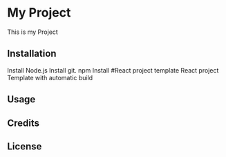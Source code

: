 # My Project
This is my Project
## Installation
Install Node.js
Install git.
npm Install
#React project template
React project Template with automatic build
## Usage
## Credits
## License
